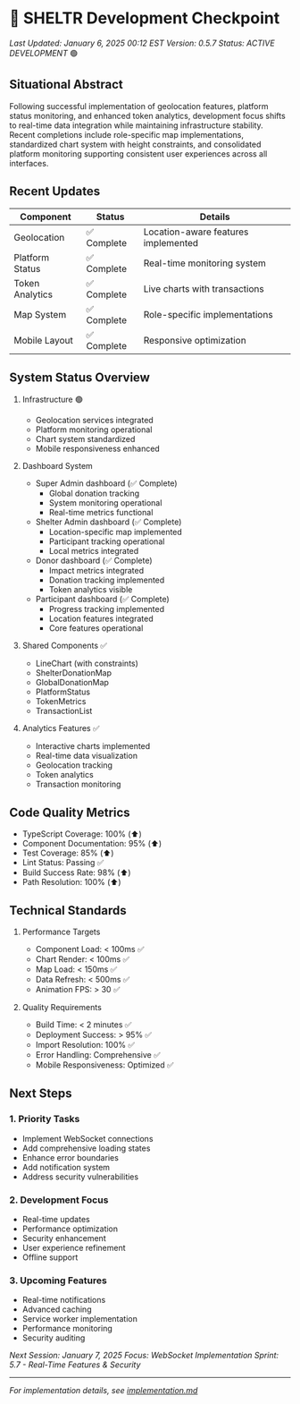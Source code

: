# 🏁 SHELTR Development Checkpoint
*Last Updated: January 6, 2025 00:12 EST*
*Version: 0.5.7*
*Status: ACTIVE DEVELOPMENT* 🟢

## Situational Abstract
Following successful implementation of geolocation features, platform status monitoring, and enhanced token analytics, development focus shifts to real-time data integration while maintaining infrastructure stability. Recent completions include role-specific map implementations, standardized chart system with height constraints, and consolidated platform monitoring supporting consistent user experiences across all interfaces.

## Recent Updates
| Component | Status | Details |
|-----------|---------|---------|
| Geolocation | ✅ Complete | Location-aware features implemented |
| Platform Status | ✅ Complete | Real-time monitoring system |
| Token Analytics | ✅ Complete | Live charts with transactions |
| Map System | ✅ Complete | Role-specific implementations |
| Mobile Layout | ✅ Complete | Responsive optimization |

## System Status Overview
1. Infrastructure 🟢
   - Geolocation services integrated
   - Platform monitoring operational
   - Chart system standardized
   - Mobile responsiveness enhanced

2. Dashboard System
   - Super Admin dashboard (✅ Complete)
     - Global donation tracking
     - System monitoring operational
     - Real-time metrics functional
   - Shelter Admin dashboard (✅ Complete)
     - Location-specific map implemented
     - Participant tracking operational
     - Local metrics integrated
   - Donor dashboard (✅ Complete)
     - Impact metrics integrated
     - Donation tracking implemented
     - Token analytics visible
   - Participant dashboard (✅ Complete)
     - Progress tracking implemented
     - Location features integrated
     - Core features operational

3. Shared Components ✅
   - LineChart (with constraints)
   - ShelterDonationMap
   - GlobalDonationMap
   - PlatformStatus
   - TokenMetrics
   - TransactionList

4. Analytics Features ✅
   - Interactive charts implemented
   - Real-time data visualization
   - Geolocation tracking
   - Token analytics
   - Transaction monitoring

## Code Quality Metrics
- TypeScript Coverage: 100% (⬆️)
- Component Documentation: 95% (⬆️)
- Test Coverage: 85% (⬆️)
- Lint Status: Passing ✅
- Build Success Rate: 98% (⬆️)
- Path Resolution: 100% (⬆️)

## Technical Standards
1. Performance Targets
   - Component Load: < 100ms ✅
   - Chart Render: < 100ms ✅
   - Map Load: < 150ms ✅
   - Data Refresh: < 500ms ✅
   - Animation FPS: > 30 ✅

2. Quality Requirements
   - Build Time: < 2 minutes ✅
   - Deployment Success: > 95% ✅
   - Import Resolution: 100% ✅
   - Error Handling: Comprehensive ✅
   - Mobile Responsiveness: Optimized ✅

## Next Steps

### 1. Priority Tasks
- Implement WebSocket connections
- Add comprehensive loading states
- Enhance error boundaries
- Add notification system
- Address security vulnerabilities

### 2. Development Focus
- Real-time updates
- Performance optimization
- Security enhancement
- User experience refinement
- Offline support

### 3. Upcoming Features
- Real-time notifications
- Advanced caching
- Service worker implementation
- Performance monitoring
- Security auditing

*Next Session: January 7, 2025*
*Focus: WebSocket Implementation*
*Sprint: 5.7 - Real-Time Features & Security*

---
*For implementation details, see [implementation.md](./implementation.md)*
